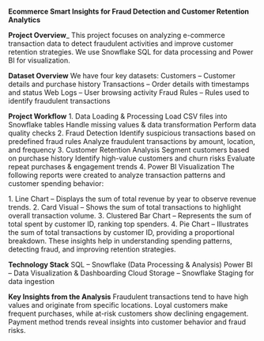 **Ecommerce Smart Insights for Fraud Detection and Customer Retention Analytics**

**Project Overview**_
This project focuses on analyzing e-commerce transaction data to detect fraudulent activities and improve customer retention strategies. We use Snowflake SQL for data processing and Power BI for visualization.

**Dataset Overview**
We have four key datasets:
Customers – Customer details and purchase history
Transactions – Order details with timestamps and status
Web Logs – User browsing activity
Fraud Rules – Rules used to identify fraudulent transactions

**Project Workflow**
1️. Data Loading & Processing
Load CSV files into Snowflake tables
Handle missing values & data transformation
Perform data quality checks
2️. Fraud Detection
Identify suspicious transactions based on predefined fraud rules
Analyze fraudulent transactions by amount, location, and frequency
3️. Customer Retention Analysis
Segment customers based on purchase history
Identify high-value customers and churn risks
Evaluate repeat purchases & engagement trends
4️. Power BI Visualization
The following reports were created to analyze transaction patterns and customer spending behavior:

1️. Line Chart – Displays the sum of total revenue by year to observe revenue trends.
2️. Card Visual – Shows the sum of total transactions to highlight overall transaction volume.
3️. Clustered Bar Chart – Represents the sum of total spent by customer ID, ranking top spenders.
4️. Pie Chart – Illustrates the sum of total transactions by customer ID, providing a proportional breakdown.
These insights help in understanding spending patterns, detecting fraud, and improving retention strategies.

**Technology Stack**
  SQL – Snowflake (Data Processing & Analysis)
  Power BI – Data Visualization & Dashboarding
  Cloud Storage – Snowflake Staging for data ingestion

 **Key Insights from the Analysis**
 Fraudulent transactions tend to have high values and originate from specific locations.
 Loyal customers make frequent purchases, while at-risk customers show declining engagement.
 Payment method trends reveal insights into customer behavior and fraud risks.









